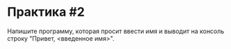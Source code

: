 # Практика #2

Напишите программу, которая просит ввести имя и выводит на консоль строку "Привет, <введенное имя>". 